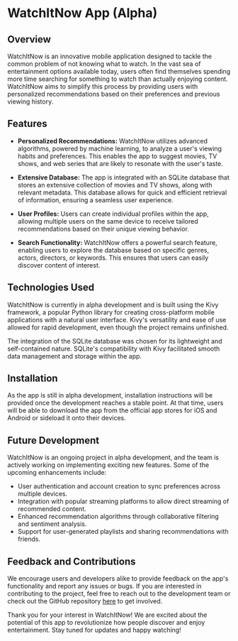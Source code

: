 # WatchItNow App (Alpha)

## Overview

WatchItNow is an innovative mobile application designed to tackle the common problem of not knowing what to watch. In the vast sea of entertainment options available today, users often find themselves spending more time searching for something to watch than actually enjoying content. WatchItNow aims to simplify this process by providing users with personalized recommendations based on their preferences and previous viewing history.

## Features

- **Personalized Recommendations:** WatchItNow utilizes advanced algorithms, powered by machine learning, to analyze a user's viewing habits and preferences. This enables the app to suggest movies, TV shows, and web series that are likely to resonate with the user's taste.

- **Extensive Database:** The app is integrated with an SQLite database that stores an extensive collection of movies and TV shows, along with relevant metadata. This database allows for quick and efficient retrieval of information, ensuring a seamless user experience.

- **User Profiles:** Users can create individual profiles within the app, allowing multiple users on the same device to receive tailored recommendations based on their unique viewing behavior.

- **Search Functionality:** WatchItNow offers a powerful search feature, enabling users to explore the database based on specific genres, actors, directors, or keywords. This ensures that users can easily discover content of interest.

## Technologies Used

WatchItNow is currently in alpha development and is built using the Kivy framework, a popular Python library for creating cross-platform mobile applications with a natural user interface. Kivy's versatility and ease of use allowed for rapid development, even though the project remains unfinished.

The integration of the SQLite database was chosen for its lightweight and self-contained nature. SQLite's compatibility with Kivy facilitated smooth data management and storage within the app.

## Installation

As the app is still in alpha development, installation instructions will be provided once the development reaches a stable point. At that time, users will be able to download the app from the official app stores for iOS and Android or sideload it onto their devices.

## Future Development

WatchItNow is an ongoing project in alpha development, and the team is actively working on implementing exciting new features. Some of the upcoming enhancements include:

- User authentication and account creation to sync preferences across multiple devices.
- Integration with popular streaming platforms to allow direct streaming of recommended content.
- Enhanced recommendation algorithms through collaborative filtering and sentiment analysis.
- Support for user-generated playlists and sharing recommendations with friends.

## Feedback and Contributions

We encourage users and developers alike to provide feedback on the app's functionality and report any issues or bugs. If you are interested in contributing to the project, feel free to reach out to the development team or check out the GitHub repository [here](https://github.com/your-username/watchitnow-app) to get involved.

Thank you for your interest in WatchItNow! We are excited about the potential of this app to revolutionize how people discover and enjoy entertainment. Stay tuned for updates and happy watching!
